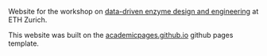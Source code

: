 Website for the workshop on [data-driven enzyme design and engineering](https://mlbiocat.github.io/mlbiocat2025/) at ETH Zurich.

This website was built on the [academicpages.github.io](https://github.com/academicpages/academicpages.github.io) github pages template.
